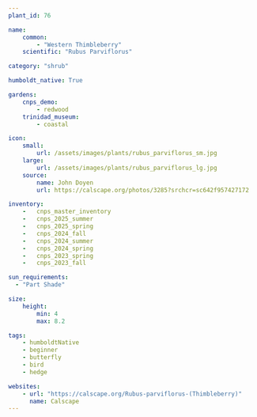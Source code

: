 ```yaml
---
plant_id: 76

name: 
    common: 
        - "Western Thimbleberry"   
    scientific: "Rubus Parviflorus"   

category: "shrub"

humboldt_native: True

gardens:
    cnps_demo:
        - redwood
    trinidad_museum:
        - coastal

icon: 
    small: 
        url: /assets/images/plants/rubus_parviflorus_sm.jpg
    large: 
        url: /assets/images/plants/rubus_parviflorus_lg.jpg
    source: 
        name: John Doyen 
        url: https://calscape.org/photos/3285?srchcr=sc642f957427172

inventory: 
    -   cnps_master_inventory
    -   cnps_2025_summer
    -   cnps_2025_spring
    -   cnps_2024_fall
    -   cnps_2024_summer
    -   cnps_2024_spring
    -   cnps_2023_spring
    -   cnps_2023_fall

sun_requirements:
  - "Part Shade"

size:
    height: 
        min: 4
        max: 8.2

tags:
    - humboldtNative
    - beginner
    - butterfly
    - bird
    - hedge

websites: 
    - url: "https://calscape.org/Rubus-parviflorus-(Thimbleberry)"
      name: Calscape
---
```

